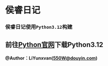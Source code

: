 # 侯睿日记
###  侯睿日记使用`Python3.12`构建

## 前往[Python官网](https://www.python.org/)下载Python3.12




#### @Author：LiYunxvan([550W@douyin.com](https://www.douyin.com/user/MS4wLjABAAAA30n3gDEyFvP-gpxicjan8tlNZHmmOAB86fLNMrjR2csrK68hMW-R8jTkR2T2MncH?modal_id=7389428763190234408))

